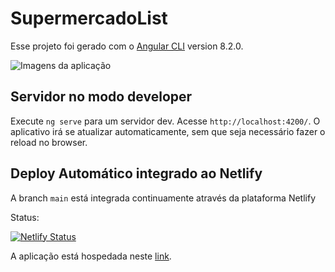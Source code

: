 # SupermercadoList

Esse projeto foi gerado com o [Angular CLI](https://github.com/angular/angular-cli) version 8.2.0.

![Imagens da aplicação](../SupermercadoList/src/assets/images/print-supermercado-list.png)

## Servidor no modo developer

Execute `ng serve` para um servidor dev. Acesse `http://localhost:4200/`. O aplicativo irá se atualizar automaticamente, sem que seja necessário fazer o reload no browser.

## Deploy Automático integrado ao Netlify 

A branch `main` está integrada continuamente através da plataforma Netlify 

Status: 

[![Netlify Status](https://api.netlify.com/api/v1/badges/ca8104c8-57e6-4a52-ac5b-b125787bfc9e/deploy-status)](https://app.netlify.com/sites/angry-kowalevski-c0fb4f/deploys)

A aplicação está hospedada neste [link](https://angry-kowalevski-c0fb4f.netlify.app/).